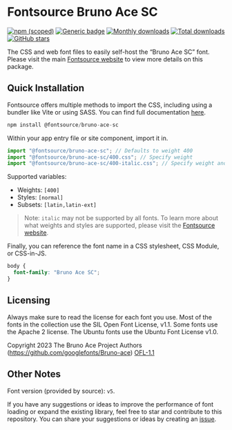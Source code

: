 # Fontsource Bruno Ace SC

[![npm (scoped)](https://img.shields.io/npm/v/@fontsource/bruno-ace-sc?color=brightgreen)](https://www.npmjs.com/package/@fontsource/bruno-ace-sc) [![Generic badge](https://img.shields.io/badge/fontsource-passing-brightgreen)](https://github.com/fontsource/fontsource) [![Monthly downloads](https://badgen.net/npm/dm/@fontsource/bruno-ace-sc)](https://github.com/fontsource/fontsource) [![Total downloads](https://badgen.net/npm/dt/@fontsource/bruno-ace-sc)](https://github.com/fontsource/fontsource) [![GitHub stars](https://img.shields.io/github/stars/fontsource/fontsource.svg?style=social&label=Star)](https://github.com/fontsource/fontsource/stargazers)

The CSS and web font files to easily self-host the “Bruno Ace SC” font. Please visit the main [Fontsource website](https://fontsource.org/fonts/bruno-ace-sc) to view more details on this package.

## Quick Installation

Fontsource offers multiple methods to import the CSS, including using a bundler like Vite or using SASS. You can find full documentation [here](https://fontsource.org/docs/getting-started/introduction).

```javascript
npm install @fontsource/bruno-ace-sc
```

Within your app entry file or site component, import it in.

```javascript
import "@fontsource/bruno-ace-sc"; // Defaults to weight 400
import "@fontsource/bruno-ace-sc/400.css"; // Specify weight
import "@fontsource/bruno-ace-sc/400-italic.css"; // Specify weight and style
```

Supported variables:
- Weights: `[400]`
- Styles: `[normal]`
- Subsets: `[latin,latin-ext]`

> Note: `italic` may not be supported by all fonts. To learn more about what weights and styles are supported, please visit the [Fontsource website](https://fontsource.org/fonts/bruno-ace-sc).

Finally, you can reference the font name in a CSS stylesheet, CSS Module, or CSS-in-JS.

```css
body {
  font-family: "Bruno Ace SC";
}
```

## Licensing
Always make sure to read the license for each font you use. Most of the fonts in the collection use the SIL Open Font License, v1.1. Some fonts use the Apache 2 license. The Ubuntu fonts use the Ubuntu Font License v1.0.

Copyright 2023 The Bruno Ace Project Authors (https://github.com/googlefonts/Bruno-ace)
[OFL-1.1](https://openfontlicense.org)

## Other Notes
Font version (provided by source): `v5`.

If you have any suggestions or ideas to improve the performance of font loading or expand the existing library, feel free to star and contribute to this repository. You can share your suggestions or ideas by creating an [issue](https://github.com/fontsource/fontsource/issues).